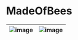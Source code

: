 # MadeOfBees
| ![image](https://github-readme-stats.vercel.app/api/top-langs/?username=MadeOfBees)  | ![image](https://github-readme-stats.vercel.app/api?username=MadeOfBees)
| ------------- | ------------- |
<!---
MadeOfBees/MadeOfBees is a ✨ special ✨ repository because its `README.md` (this file) appears on your GitHub profile.
You can click the Preview link to take a look at your changes.
--->
